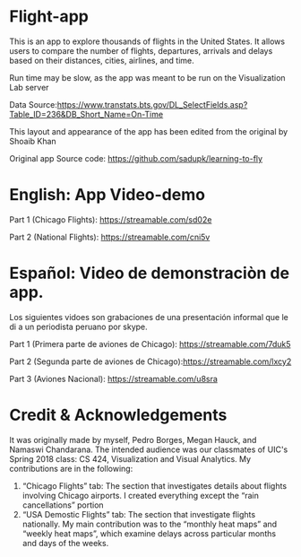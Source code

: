 # Flight-app
This is an app to explore thousands of flights in the United States. It allows users to compare the number of flights, departures, arrivals and delays based on their distances, cities, airlines, and time. 



Run time may be slow, as the app was meant to be run on the Visualization Lab server 


Data Source:https://www.transtats.bts.gov/DL_SelectFields.asp?Table_ID=236&DB_Short_Name=On-Time

This layout and appearance of the app has been edited from the original by Shoaib Khan

Original app Source code: https://github.com/sadupk/learning-to-fly


# English: App Video-demo

Part 1 (Chicago Flights): https://streamable.com/sd02e

Part 2 (National Flights): https://streamable.com/cni5v

# Español: Video de demonstraciòn de app.
Los siguientes vidoes son grabaciones de una presentación informal que le di a un periodista peruano por skype.

Part 1 (Primera parte de aviones de Chicago): https://streamable.com/7duk5

Part 2 (Segunda parte de aviones de Chicago):https://streamable.com/lxcy2

Part 3 (Aviones Nacional):   https://streamable.com/u8sra


# Credit & Acknowledgements
It was originally made by myself, Pedro Borges, Megan Hauck, and Namaswi Chandarana.  The intended audience was our classmates of UIC's Spring 2018 class: CS 424, Visualization and Visual Analytics.  My contributions are in the following:

1.	“Chicago Flights” tab: The section that investigates details about flights involving Chicago airports.  I created everything except the “rain cancellations” portion
2.	“USA Demostic Flights” tab:  The section that investigate flights nationally. My main contribution was to the “monthly heat maps” and “weekly heat maps”, which examine delays across particular months and days of the weeks.

